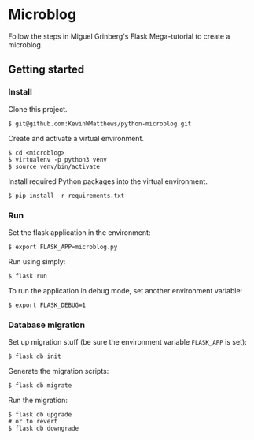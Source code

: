 # Microblog

Follow the steps in Miguel Grinberg's Flask Mega-tutorial to create a microblog.

## Getting started

### Install

Clone this project.
```
$ git@github.com:KevinWMatthews/python-microblog.git
```

Create and activate a virtual environment.
```
$ cd <microblog>
$ virtualenv -p python3 venv
$ source venv/bin/activate
```

Install required Python packages into the virtual environment.
```
$ pip install -r requirements.txt
```

### Run

Set the flask application in the environment:
```
$ export FLASK_APP=microblog.py
```

Run using simply:
```
$ flask run
```

To run the application in debug mode, set another environment variable:
```
$ export FLASK_DEBUG=1
```

### Database migration

Set up migration stuff (be sure the environment variable `FLASK_APP` is set):
```
$ flask db init
```

Generate the migration scripts:
```
$ flask db migrate
```

Run the migration:
```
$ flask db upgrade
# or to revert
$ flask db downgrade
```
